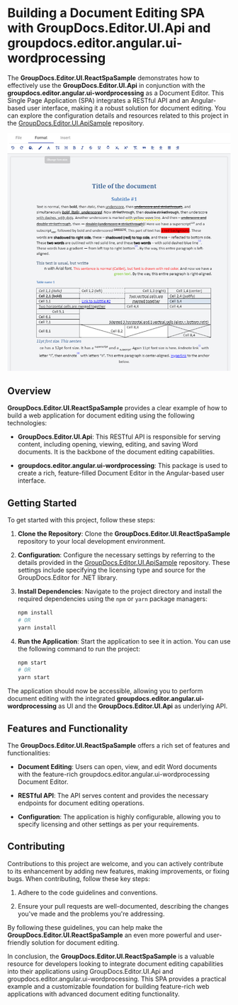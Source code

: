 # Building a Document Editing SPA with GroupDocs.Editor.UI.Api and groupdocs.editor.angular.ui-wordprocessing

The **GroupDocs.Editor.UI.ReactSpaSample** demonstrates how to effectively use the **GroupDocs.Editor.UI.Api** in conjunction with the **groupdocs.editor.angular.ui-wordprocessing** as a Document Editor. This Single Page Application (SPA) integrates a RESTful API and an Angular-based user interface, making it a robust solution for document editing. You can explore the configuration details and resources related to this project in the [GroupDocs.Editor.UI.ApiSample](https://github.com/groupdocs-editor/GroupDocs.Editor-for-.NET-UI/tree/master/samples/GroupDocs.Editor.UI.ApiSample) repository.

![Editor show](docs/editor.ui.png)

## Overview

**GroupDocs.Editor.UI.ReactSpaSample** provides a clear example of how to build a web application for document editing using the following technologies:

- **GroupDocs.Editor.UI.Api**: This RESTful API is responsible for serving content, including opening, viewing, editing, and saving Word documents. It is the backbone of the document editing capabilities.

- **groupdocs.editor.angular.ui-wordprocessing**: This package is used to create a rich, feature-filled Document Editor in the Angular-based user interface.

## Getting Started

To get started with this project, follow these steps:

1. **Clone the Repository**: Clone the **GroupDocs.Editor.UI.ReactSpaSample** repository to your local development environment.

2. **Configuration**: Configure the necessary settings by referring to the details provided in the [GroupDocs.Editor.UI.ApiSample](https://github.com/groupdocs-editor/GroupDocs.Editor-for-.NET-UI/tree/master/samples/GroupDocs.Editor.UI.ApiSample) repository. These settings include specifying the licensing type and source for the GroupDocs.Editor for .NET library.

3. **Install Dependencies**: Navigate to the project directory and install the required dependencies using the `npm` or `yarn` package managers:

   ```bash
   npm install
   # OR
   yarn install
   ```

4. **Run the Application**: Start the application to see it in action. You can use the following command to run the project:

   ```bash
   npm start
   # OR
   yarn start
   ```

The application should now be accessible, allowing you to perform document editing with the integrated **groupdocs.editor.angular.ui-wordprocessing** as UI and the **GroupDocs.Editor.UI.Api** as underlying API.

## Features and Functionality

The **GroupDocs.Editor.UI.ReactSpaSample** offers a rich set of features and functionalities:

- **Document Editing**: Users can open, view, and edit Word documents with the feature-rich groupdocs.editor.angular.ui-wordprocessing Document Editor.

- **RESTful API**: The API serves content and provides the necessary endpoints for document editing operations.

- **Configuration**: The application is highly configurable, allowing you to specify licensing and other settings as per your requirements.

## Contributing

Contributions to this project are welcome, and you can actively contribute to its enhancement by adding new features, making improvements, or fixing bugs. When contributing, follow these key steps:

1. Adhere to the code guidelines and conventions.

2. Ensure your pull requests are well-documented, describing the changes you've made and the problems you're addressing.

By following these guidelines, you can help make the **GroupDocs.Editor.UI.ReactSpaSample** an even more powerful and user-friendly solution for document editing.

In conclusion, the **GroupDocs.Editor.UI.ReactSpaSample** is a valuable resource for developers looking to integrate document editing capabilities into their applications using GroupDocs.Editor.UI.Api and groupdocs.editor.angular.ui-wordprocessing. This SPA provides a practical example and a customizable foundation for building feature-rich web applications with advanced document editing functionality.